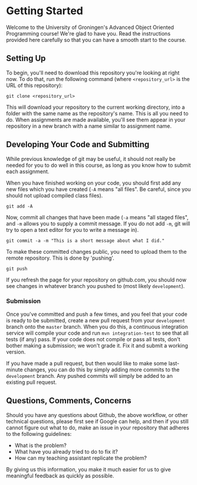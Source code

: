 # Getting Started
Welcome to the University of Groningen's Advanced Object Oriented Programming course! We're glad to have you. Read the instructions provided here carefully so that you can have a smooth start to the course.

## Setting Up
To begin, you'll need to download this repository you're looking at right now. To do that, run the following command (where `<repository_url>` is the URL of this repository):

```
git clone <repository_url>
```

This will download your repository to the current working directory, into a folder with the same name as the repository's name. This is all you need to do. When assignments are made available, you'll see them appear in your repository in a new branch with a name similar to assignment name.

## Developing Your Code and Submitting
While previous knowledge of git may be useful, it should not really be needed for you to do well in this course, as long as you know how to submit each assignment.

When you have finished working on your code, you should first add any new files which you have created (`-A` means "all files". Be careful, since you should not upload compiled class files).

```
git add -A
```

Now, commit all changes that have been made (`-a` means "all staged files", and `-m` allows you to supply a commit message. If you do not add `-m`, git will try to open a text editor for you to write a message in).

```
git commit -a -m "This is a short message about what I did."
```

To make these committed changes public, you need to upload them to the remote repository. This is done by 'pushing'.

```
git push
```

If you refresh the page for your repository on github.com, you should now see changes in whatever branch you pushed to (most likely `development`).

### Submission
Once you've committed and push a few times, and you feel that your code is ready to be submitted, create a new pull request from your `development` branch onto the `master` branch. When you do this, a continuous integration service will compile your code and run `mvn integration-test` to see that all tests (if any) pass. If your code does not compile or pass all tests, don't bother making a submission; we won't grade it. Fix it and submit a working version.

If you have made a pull request, but then would like to make some last-minute changes, you can do this by simply adding more commits to the `development` branch. Any pushed commits will simply be added to an existing pull request.

## Questions, Comments, Concerns
Should you have any questions about Github, the above workflow, or other technical questions, please first see if Google can help, and then if you still cannot figure out what to do, make an issue in your repository that adheres to the following guidelines:

* What is the problem?
* What have you already tried to do to fix it?
* How can my teaching assistant replicate the problem?

By giving us this information, you make it much easier for us to give meaningful feedback as quickly as possible.
